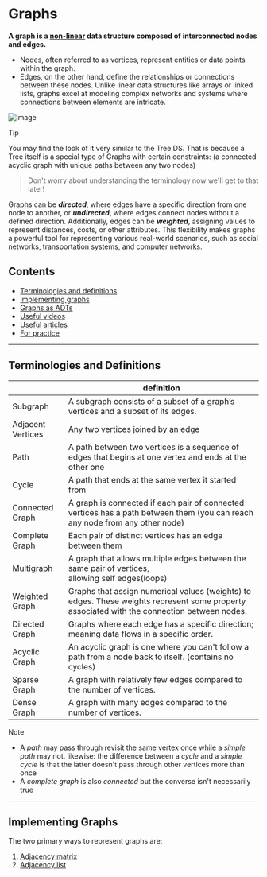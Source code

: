# Graphs
**A graph is a [non-linear](https://byjus.com/gate/difference-between-linear-and-non-linear-data-structures/#:~:text=What%20Is%20a%20Non%2DLinear,elements%20in%20a%20single%20run.) data structure composed of interconnected nodes and edges.** 
- Nodes, often referred to as vertices, represent entities or data points within the graph. 
- Edges, on the other hand, define the relationships or connections between these nodes.
Unlike linear data structures like arrays or linked lists, graphs excel at modeling complex networks and systems where connections between elements are intricate. 

![image](https://github.com/user-attachments/assets/fb3ed88e-5060-4852-92a6-5806890d4432)

> [!TIP]
> You may find the look of it very similar to the Tree DS.
> That is because a Tree itself is a special type of Graphs with certain constraints: (a connected acyclic graph with unique paths between any two nodes)
> > Don't worry about understanding the terminology now we'll get to that later!

Graphs can be ***directed***, where edges have a specific direction from one node to another, or ***undirected***, where edges connect nodes without a defined direction.
Additionally, edges can be ***weighted***, assigning values to represent distances, costs, or other attributes. 
This flexibility makes graphs a powerful tool for representing various real-world scenarios, such as social networks, transportation systems, and computer networks. 

## Contents 
- [Terminologies and definitions](#Terminologies-and-Definitions)
- [Implementing graphs](#Implementing-Graphs)
- [Graphs as ADTs](#Graphs-as-ADTs)
- [Useful videos](#Useful-Videos)
- [Useful articles](#Useful-Articles)
- [For practice](#For-Practice)

---
## Terminologies and Definitions
|                   | definition                                                                                                                                  |
| ----------------- | ------------------------------------------------------------------------------------------------------------------------------------------- |
| Subgraph          | A subgraph consists of a subset of a graph’s vertices and a subset of its edges.                                                            |
| Adjacent Vertices | Any two vertices joined by an edge                                                                                                          |
| Path              | A path between two vertices is a sequence of edges that begins at one vertex and ends at the other one                                      |
| Cycle             | A path that ends at the same vertex it started from                                                                                         |
| Connected Graph   | A graph is connected if each pair of connected vertices has a path between them (you can reach any node from any other node)                |
| Complete Graph    | Each pair of distinct vertices has an edge between them                                                                                     |
| Multigraph        | A graph that allows multiple edges between the same pair of vertices,<br>allowing self edges(loops)                                         |
| Weighted Graph    | Graphs that assign numerical values (weights) to edges. These weights represent some property associated with the connection between nodes. |
| Directed Graph    | Graphs where each edge has a specific direction; meaning data flows in a specific order.                                                    |
| Acyclic Graph     | An acyclic graph is one where you can't follow a path from a node back to itself. (contains no cycles)                                      |
| Sparse Graph      | A graph with relatively few edges compared to the number of vertices.                                                                       |
| Dense Graph       | A graph with many edges compared to the number of vertices.                                                                                 |

>[!NOTE]
> - A *path* may pass through revisit the same vertex once while a *simple path* may not. likewise: the difference between a *cycle* and a *simple cycle* is that the latter doesn't pass through other vertices more than once
> - A *complete graph* is also *connected* but the converse isn't necessarily true

---
## Implementing Graphs
The two primary ways to represent graphs are:
1. [Adjacency matrix](#Adjacency-Matrix)
2. [Adjacency list](Adjacency-List)
